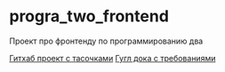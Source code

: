 # progra_two_frontend
Проект про фронтенду по программированию два

[Гитхаб проект с тасочками](https://github.com/users/realwoopee/projects/3)
[Гугл дока с требованиями](https://docs.google.com/document/d/1rW01MhzNS2TsKEkBY4n4S7UAtf09o155a93gYLVs1xY/edit?pli=1)